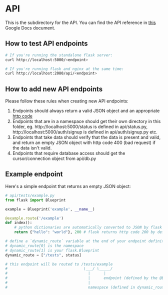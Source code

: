 # API

This is the subdirectory for the API. You can find the API reference in [this](https://docs.google.com/spreadsheets/d/1mDN9IUqRIMjr_9RmLxKybjIgVuaUadalmPEFnG-XeJg/edit?usp=sharing) Google Docs document.

## How to test API endpoints
```sh
# If you're running the standalone flask server:
curl http://localhost:5000/<endpoint>

# If you're running flask and nginx at the same time:
curl http://localhost:2080/api/<endpoint>
```

## How to add new API endpoints

Please follow these rules when creating new API endpoints:

1. Endpoints should always return a valid JSON object and an appropriate [http code](https://en.wikipedia.org/wiki/List_of_HTTP_status_codes)
2. Endpoints that are in a namespace should get their own directory in this folder, eg. http://localhost:5000/status is defined in api/status.py, http://localhost:5000/auth/signup is defined in api/auth/signup.py etc.
3. Endpoints that take data should verify that the data is present and valid, and return an empty JSON object with http code 400 (bad request) if the data isn't valid.
4. Endpoints that require database access should get the cursor/connection object from api/db.py

## Example endpoint

Here's a simple endpoint that returns an empty JSON object:

```py
# api/tests/example.py
from flask import Blueprint

example = Blueprint('example', __name__)

@example.route('/example')
def index():
	# python dictionaries are automatically converted to JSON by flask
    return {"hello": "world"}, 200 # flask returns http code 200 by default if no code is explicitly defined

# define a `dynamic_route` variable at the end of your endpoint definition file
# dynamic_route[0] is the namespace
# dynamic_route[1] is your flask.Blueprint
dynamic_route = ["/tests", status]

# this endpoint will be routed to /tests/example
#                                  \___/ \_____/
#                                    |      |
#                                    |      endpoint (defined by the @Blueprint.route() decorator)
#                                    |
#                                    namespace (defined in dynamic_route variable)
```

